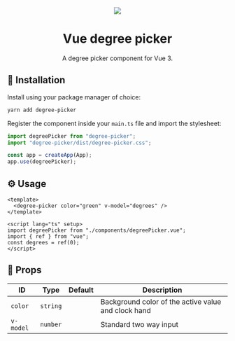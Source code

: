 <div align="center">
  <img src="https://user-images.githubusercontent.com/36193643/235635449-37f4efc3-74c4-4750-a39c-e4f2339d5087.png" />
</div>

<h1 align=center>Vue degree picker</h1>
<p align=center>A degree picker component for Vue 3.</p>

## 🚀 Installation

Install using your package manager of choice:

```bash
yarn add degree-picker
```

Register the component inside your `main.ts` file and import the stylesheet:

```ts
import degreePicker from "degree-picker";
import "degree-picker/dist/degree-picker.css";

const app = createApp(App);
app.use(degreePicker);
```

## ⚙️ Usage

```vue
<template>
  <degree-picker color="green" v-model="degrees" />
</template>

<script lang="ts" setup>
import degreePicker from "./components/degreePicker.vue";
import { ref } from "vue";
const degrees = ref(0);
</script>
```

## 📃 Props

| ID        | Type     | Default | Description                                         |
| --------- | -------- | ------- | --------------------------------------------------- |
| `color`   | `string` |         | Background color of the active value and clock hand |
| `v-model` | `number` |         | Standard two way input                              |
